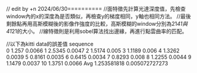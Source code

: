 // edit by +n 2024/06/30==========
//面特徵先計算光達深度值，先檢查window內的x的深度為是否類似，再檢查y的梯度相同，y軸也相同方法。
//最後剩餘點再用高斯模糊後的影像作強度的比較，高斯模糊的window分別為21*41與41*21的大小。
//線特徵則是利用sobel算法找出邊緣，再進行點雲曲率的匹配。

//以下為kitti data的誤差值
sequence		
0	1.257	0.0066
1	2.5345	0.0047
2	1.5174	0.005
3	1.1189	0.006
4	1.3262	0.0039
5	0.8161	0.0035
6	0.6415	0.0034
7	0.8293	0.008
8	1.2255	0.0044
9	1.1479	0.0037
10	1.3751	0.0066
Avg	1.253581818	0.005072727273
